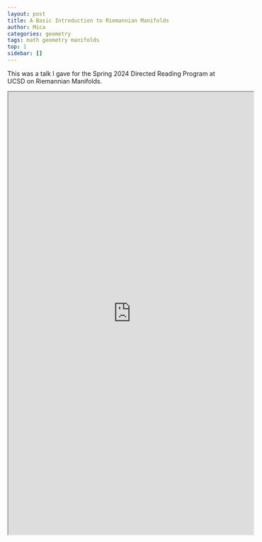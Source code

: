 ```yaml
---
layout: post
title: A Basic Introduction to Riemannian Manifolds
author: Mica
categories: geometry
tags: math geometry manifolds
top: 1
sidebar: []
---
```

This was a talk I gave for the Spring 2024 Directed Reading Program at UCSD on Riemannian Manifolds. 

<iframe src="https://drive.google.com/file/d/19CZFS85R5SkvErF0SRs4kaYFIHFDCrnx/view?usp=sharing" name="myiFrame" scrolling="no" frameborder="1" marginheight="0px" marginwidth="0px" height="1000px" width="110%" allowfullscreen></iframe>
